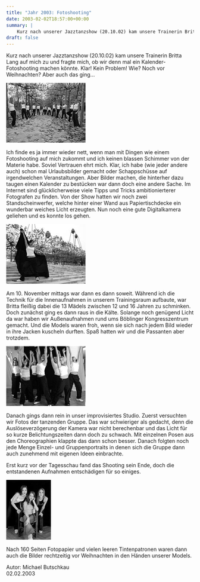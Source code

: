```yaml
---
title: "Jahr 2003: Fotoshooting"
date: 2003-02-02T18:57:00+00:00
summary: |
    Kurz nach unserer Jazztanzshow (20.10.02) kam unsere Trainerin Britta Lang auf mich zu und fragte mich, ob wir denn mal ein Kalender-Fotoshooting machen könnte. Klar! Kein Problem! Wie? Noch vor Weihnachten? Aber auch das ging...
draft: false
---
```


Kurz nach unserer Jazztanzshow (20.10.02) kam unsere Trainerin Britta Lang auf mich zu und fragte mich, ob wir denn mal ein Kalender-Fotoshooting machen könnte. Klar! Kein Problem! Wie? Noch vor Weihnachten? Aber auch das ging...

![bild](030202_1k.jpg)

Ich finde es ja immer wieder nett, wenn man mit Dingen wie einem Fotoshooting auf mich zukommt und ich keinen blassen Schimmer von der Materie habe. Soviel Vertrauen ehrt mich. Klar, ich habe (wie jeder andere auch) schon mal Urlaubsbilder gemacht oder Schappschüsse auf irgendwelchen Veranstaltungen. Aber Bilder machen, die hinterher dazu taugen einen Kalender zu bestücken war dann doch eine andere Sache. Im Internet sind glücklicherweise viele Tipps und Tricks ambitionierterer Fotografen zu finden. Von der Show hatten wir noch zwei Standscheinwerfer, welche hinter einer Wand aus Papiertischdecke ein wunderbar weiches Licht erzeugten. Nun noch eine gute Digitalkamera geliehen und es konnte los gehen.

![bild](030202_2k.jpg)

Am 10. November mittags war dann es dann soweit. Während ich die Technik für die Innenaufnahmen in unserem Trainingsraum aufbaute, war Britta fleißig dabei die 13 Mädels zwischen 12 und 16 Jahren zu schminken. Doch zunächst ging es dann raus in die Kälte. Solange noch genügend Licht da war haben wir Außenaufnahmen rund ums Böblinger Kongresszentrum gemacht. Und die Models waren froh, wenn sie sich nach jedem Bild wieder in ihre Jacken kuscheln durften. Spaß hatten wir und die Passanten aber trotzdem.

![bild](030202_3k.jpg)

Danach gings dann rein in unser improvisiertes Studio. Zuerst versuchten wir Fotos der tanzenden Gruppe. Das war schwieriger als gedacht, denn die Auslöseverzögerung der Kamera war nicht berechenbar und das Licht für so kurze Belichtungszeiten dann doch zu schwach. Mit einzelnen Posen aus den Choreographien klappte das dann schon besser. Danach folgten noch jede Menge Einzel- und Gruppenportraits in denen sich die Gruppe dann auch zunehmend mit eigenen Ideen einbrachte.

Erst kurz vor der Tagesschau fand das Shooting sein Ende, doch die entstandenen Aufnahmen entschädigen für so einiges.

![bild](030202_4k.jpg)

Nach 160 Seiten Fotopapier und vielen leeren Tintenpatronen waren dann auch die Bilder rechtzeitig vor Weihnachten in den Händen unserer Models.

Autor: Michael Butschkau  
 02.02.2003


